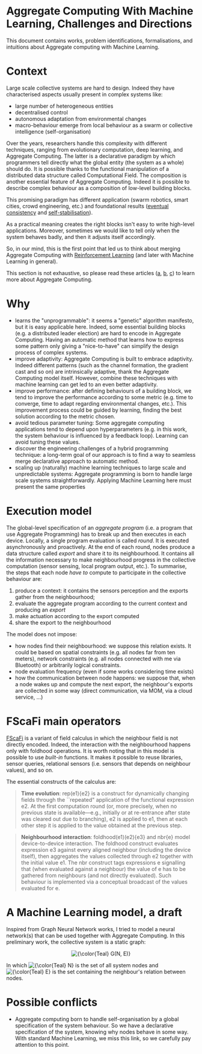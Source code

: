 # Aggregate Computing With Machine Learning, Challenges and Directions

This document contains works, problem identifications, formalisations, and intuitions about Aggregate computing with Machine Learning.

# Context
Large scale collective systems are hard to design. Indeed they have characterised aspects usually present in complex systems like: 
- large number of heterogeneous entities
- decentralised control
- autonomous adaptation from environmental changes
- macro-behaviour emerge from local behaviour as a swarm or collective intelligence (self-organisation)

Over the years, researchers handle this complexity with different techniques, ranging from evolutionary computation, deep learning, and Aggregate Computing.
The latter is a declarative paradigm by which programmers tell directly what the global entity (the system as a whole) should do. It is possible thanks to the functional manipulation of a distributed data structure called Computational Field. The composition is another essential feature of Aggregate Computing. Indeed it is possible to describe complex behaviour as a composition of low-level building blocks.

This promising paradigm has different application (swarm robotics, smart cities, crowd engineering, etc.) and foundational results ([eventual consistency](https://doi.org/10.1109/SASO.2016.12) and [self-stabilisation](https://doi.org/10.1145/3177774)).

As a practical meaning creates the right blocks isn't easy to write high-level applications. Moreover, sometimes we would like to tell only when the system behaves badly, and then it adjusts itself accordingly.

So, in our mind, this is the first point that led us to think about merging Aggregate Computing with [Reinforcement Learning](https://doi.org/10.1109/TNN.1998.712192) (and later with Machine Learning in general).

This section is not exhaustive, so please read these articles ([a](https://doi.org/10.1109/MC.2015.261), [b](https://doi.org/10.1007/978-3-030-61470-6\_21), [c](https://doi.org/10.1007/978-3-030-22397-7\_12)) to learn more about Aggregate Computing.

# Why

- learns the "unprogrammable": it seems a "genetic" algorithm manifesto, but it is easy applicable here. Indeed, some essential building blocks (e.g. a distributed leader election) are hard to encode in Aggregate Computing. Having an automatic method that learns how to express some pattern only giving a "nice-to-have" can simplify the design process of complex systems.
- improve adaptivity: Aggregate Computing is built to embrace adaptivity. Indeed different patterns (such as the channel formation, the gradient cast and so on) are intrinsically adaptive, thank the Aggregate Computing model itself. However, combine these techniques with machine learning can get led to an even better adaptivity.
- improve performance: after defining behaviours of a building block, we tend to improve the performance according to some metric (e.g. time to converge, time to adapt regarding environmental changes, etc.). This improvement process could be guided by learning, finding the best solution according to the metric chosen. 
- avoid tedious parameter tuning: Some aggregate computing applications tend to depend upon hyperparameters (e.g. in this work, the system behaviour is influenced by a feedback loop). Learning can avoid tuning these values.
- discover the engineering challenges of a hybrid programming technique: a long-term goal of our approach is to find a way to seamless merge declarative approach to automatic method. 
- scaling up (naturally) machine learning techniques to large scale and unpredictable systems: Aggregate programming is born to handle large scale systems straightforwardly. Applying Machine Learning here must present the same properties

# Execution model
The global-level specification of an *aggregate program* (i.e. a program that use Aggregate Programming) has to break up and then executes in each device.
Locally, a single program evaluation is called *round*. It is executed asynchronously and proactively. At the end of each round, nodes produce a data structure called *export* and share it to its neighbourhood. It contains all the information necessary to make neighbourhood progress in the collective computation (sensor sensing, local program output, etc.).
To summarise, the steps that each node *have to* compute to participate in the collective behaviour are:
1. produce a context: it contains the sensors perception and the exports gather from the neighbourhood;
2. evaluate the aggregate program according to the current context and producing an *export*
3. make actuation according to the export computed
4. share the export to the neighbourhood

The model does not impose:
- how nodes find their neighbourhood: we suppose this relation exists. It could be based on spatial constraints (e.g. all nodes far from ten meters), network constraints (e.g. all nodes connected with me via Bluetooth) or arbitrarily logical constraints.
- node evaluation frequency (even if some works considering time exists)
- how the communication between node happens: we suppose that, when a node wakes up and compute the next export, the neighbour's exports are collected in some way (direct communication, via MOM, via a cloud service, ...)

# FScaFi main operators
[FScaFi](https://doi.org/10.1007/978-3-030-61470-6\_21) is a variant of field calculus in which the neighbour field is not directly encoded. Indeed, the interaction with the neighbourhood happens only with foldhood operations. It is worth noting that in this model is possible to use *built-in* functions. It makes it possible to reuse libraries, sensor queries, relational sensors (i.e. sensors that depends on neighbour values), and so on. 

The essential constructs of the calculus are:

> **Time evolution**: rep(e1){e2} is a construct for dynamically changing
fields through the ``repeated" application of the functional expression e2. At the first computation round (or, more precisely, when no previous state is available—e.g., initially or at re-entrance after state was cleared out due to branching), e2 is applied to e1, then
at each other step it is applied to the value obtained at the previous step.

> **Neighbourhood interaction**: foldhood(e1)(e2){e3} and nbr{e} model device-to-device interaction. The foldhood construct evaluates expression e3 against every aligned neighbour (including the device itself), then aggregates the values collected through e2 together with the initial value e1. The nbr construct tags expressions e signalling that (when evaluated against a
neighbour) the value of e has to be gathered from neighbours (and not directly evaluated). Such behaviour is implemented via a conceptual broadcast of the values evaluated for e.

# A Machine Learning model, a draft
Inspired from Graph Neural Network works, I tried to model a neural network(s) that can be used together with Aggregate Computing.
In this preliminary work, the collective system is a static graph:

<div align="center">
<img src="https://latex.codecogs.com/svg.latex?{\color{Teal}&space;G(N,&space;E)}" title="{\color{Teal} G(N, E)}" />
</div>

In which <img src="https://latex.codecogs.com/svg.latex?{\color{Teal}&space;N}" title="{\color{Teal} N}"/> is the set of all system nodes and <img src="https://latex.codecogs.com/svg.latex?{\color{Teal}&space;N}" title="{\color{Teal} E}"/> is the set containing the neighbour's relation between nodes.
# Possible conflicts
- Aggregate computing born to handle self-organisation by a global specification of the system behaviour. So we have a declarative specification of the system, knowing why nodes behave in some way. With standard Machine Learning, we miss this link, so we carefully pay attention to this point.

